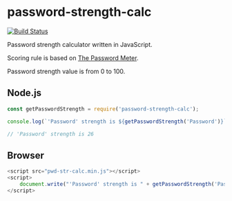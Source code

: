 # password-strength-calc

[![Build Status](https://travis-ci.org/lechuckroh/password-strength-calc.svg?branch=master)](https://travis-ci.org/lechuckroh/password-strength-calc)

Password strength calculator written in JavaScript.

Scoring rule is based on [The Password Meter](http://www.passwordmeter.com).

Password strength value is from 0 to 100.

## Node.js
```javascript
const getPasswordStrength = require('password-strength-calc');

console.log(`'Password' strength is ${getPasswordStrength('Password')}`);

// 'Password' strength is 26
```

## Browser
```javascript
<script src="pwd-str-calc.min.js"></script>
<script>
    document.write("'Password' strength is " + getPasswordStrength('Password'));
</script>
```
